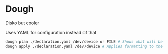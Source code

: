 # Dough

Disko but cooler

Uses YAML for configuration instead of that

```bash
dough plan ./declaration.yaml /dev/device or FILE # Shows what will be changed if applied
dough apply ./declaration.yaml /dev/device # Applies formatting to the selected device + works with raw files
```
